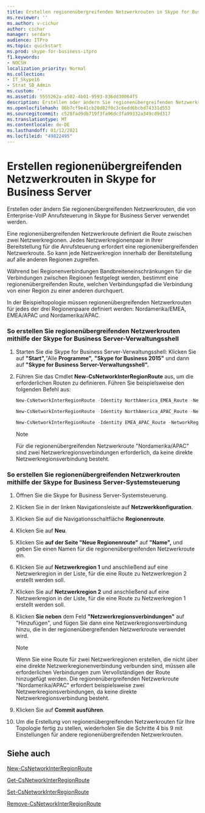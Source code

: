 ```yaml
---
title: Erstellen regionenübergreifenden Netzwerkrouten in Skype for Business Server
ms.reviewer: ''
ms.author: v-cichur
author: cichur
manager: serdars
audience: ITPro
ms.topic: quickstart
ms.prod: skype-for-business-itpro
f1.keywords:
- NOCSH
localization_priority: Normal
ms.collection:
- IT_Skype16
- Strat_SB_Admin
ms.custom: ''
ms.assetid: 5555262a-a502-4b01-9593-836dd30064f5
description: Erstellen oder ändern Sie regionenübergreifenden Netzwerkrouten, die von Enterprise-VoIP Anrufsteuerung in Skype for Business Server verwendet werden.
ms.openlocfilehash: 86b7cf9e41cb20d82f0c3c6edd6bcbd74331d553
ms.sourcegitcommit: c528fad9db719f3fa96dc3fa99332a349cd9d317
ms.translationtype: MT
ms.contentlocale: de-DE
ms.lasthandoff: 01/12/2021
ms.locfileid: "49822495"
---
```

# <a name="create-network-interregional-routes-in-skype-for-business-server"></a>Erstellen regionenübergreifenden Netzwerkrouten in Skype for Business Server
 
Erstellen oder ändern Sie regionenübergreifenden Netzwerkrouten, die von Enterprise-VoIP Anrufsteuerung in Skype for Business Server verwendet werden. 
  
Eine regionenübergreifenden Netzwerkroute definiert die Route zwischen zwei Netzwerkregionen. Jedes Netzwerkregionenpaar in Ihrer Bereitstellung für die Anrufsteuerung erfordert eine regionenübergreifenden Netzwerkroute. So kann jede Netzwerkregion innerhalb der Bereitstellung auf alle anderen Regionen zugreifen.
  
Während bei Regionenverbindungen Bandbreiteneinschränkungen für die Verbindungen zwischen Regionen festgelegt werden, bestimmt eine regionenübergreifenden Route, welchen Verbindungspfad die Verbindung von einer Region zu einer anderen durchquert.
  
In der Beispieltopologie müssen regionenübergreifenden Netzwerkrouten für jedes der drei Regionenpaare definiert werden: Nordamerika/EMEA, EMEA/APAC und Nordamerika/APAC. 
  
### <a name="to-create-network-interregional-routes-by-using-skype-for-business-server-management-shell"></a>So erstellen Sie regionenübergreifenden Netzwerkrouten mithilfe der Skype for Business Server-Verwaltungsshell

1. Starten Sie die Skype for Business Server-Verwaltungsshell: Klicken Sie auf **"Start",**"Alle **Programme",** **"Skype for Business 2015"** und dann auf **"Skype for Business Server-Verwaltungsshell".**
    
2. Führen Sie das Cmdlet **New-CsNetworkInterRegionRoute** aus, um die erforderlichen Routen zu definieren. Führen Sie beispielsweise den folgenden Befehl aus:
    
   ```powershell
   New-CsNetworkInterRegionRoute -Identity NorthAmerica_EMEA_Route -NetworkRegionID1 NorthAmerica -NetworkRegionID2 EMEA -NetworkRegionLinkIDs "NA-EMEA-LINK"
   ```

   ```powershell
   New-CsNetworkInterRegionRoute -Identity NorthAmerica_APAC_Route -NetworkRegionID1 NorthAmerica -NetworkRegionID2 APAC -NetworkRegionLinkIDs "NA-EMEA-LINK, EMEA-APAC-LINK"
   ```

   ```powershell
   New-CsNetworkInterRegionRoute -Identity EMEA_APAC_Route -NetworkRegionID1 EMEA -NetworkRegionID2 APAC -NetworkRegionLinkIDs "EMEA-APAC-LINK"
   ```

    > [!NOTE]
    > Für die regionenübergreifenden Netzwerkroute "Nordamerika/APAC" sind zwei Netzwerkregionsverbindungen erforderlich, da keine direkte Netzwerkregionsverbindung besteht. 
  
### <a name="to-create-network-interregional-routes-by-using-skype-for-business-server-control-panel"></a>So erstellen Sie regionenübergreifenden Netzwerkrouten mithilfe der Skype for Business Server-Systemsteuerung

1. Öffnen Sie die Skype for Business Server-Systemsteuerung.
    
2. Klicken Sie in der linken Navigationsleiste auf **Netzwerkkonfiguration**.
    
3. Klicken Sie auf die Navigationsschaltfläche **Regionenroute**.
    
4. Klicken Sie auf **Neu**.
    
5. Klicken Sie **auf der Seite "Neue Regionenroute"** auf **"Name",** und geben Sie einen Namen für die regionenübergreifenden Netzwerkroute ein.
    
6. Klicken Sie auf **Netzwerkregion 1** und anschließend auf eine Netzwerkregion in der Liste, für die eine Route zu Netzwerkregion 2 erstellt werden soll.
    
7. Klicken Sie auf **Netzwerkregion 2** und anschließend auf eine Netzwerkregion in der Liste, für die eine Route zu Netzwerkregion 1 erstellt werden soll.
    
8. Klicken **Sie neben** dem Feld **"Netzwerkregionsverbindungen"** auf "Hinzufügen", und fügen Sie dann eine Netzwerkregionsverbindung hinzu, die in der regionenübergreifenden Netzwerkroute verwendet wird.
    
    > [!NOTE]
    > Wenn Sie eine Route für zwei Netzwerkregionen erstellen, die nicht über eine direkte Netzwerkregionenverbindung verbunden sind, müssen alle erforderlichen Verbindungen zum Vervollständigen der Route hinzugefügt werden. Die regionenübergreifenden Netzwerkroute "Nordamerika/APAC" erfordert beispielsweise zwei Netzwerkregionsverbindungen, da keine direkte Netzwerkregionsverbindung besteht. 
  
9. Klicken Sie auf **Commit ausführen**.
    
10. Um die Erstellung von regionenübergreifenden Netzwerkrouten für Ihre Topologie fertig zu stellen, wiederholen Sie die Schritte 4 bis 9 mit Einstellungen für andere regionenübergreifenden Netzwerkrouten.
    
## <a name="see-also"></a>Siehe auch

[New-CsNetworkInterRegionRoute](https://docs.microsoft.com/powershell/module/skype/new-csnetworkinterregionroute?view=skype-ps)
  
[Get-CsNetworkInterRegionRoute](https://docs.microsoft.com/powershell/module/skype/get-csnetworkinterregionroute?view=skype-ps)
  
[Set-CsNetworkInterRegionRoute](https://docs.microsoft.com/powershell/module/skype/set-csnetworkinterregionroute?view=skype-ps)
  
[Remove-CsNetworkInterRegionRoute](https://docs.microsoft.com/powershell/module/skype/remove-csnetworkinterregionroute?view=skype-ps)
